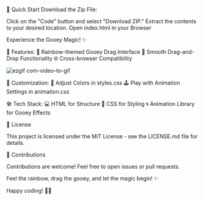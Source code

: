 🚀 Quick Start
Download the Zip File:

Click on the "Code" button and select "Download ZIP."
Extract the contents to your desired location.
Open index.html in your Browser

Experience the Gooey Magic! ✨

🌟 Features:
🎨 Rainbow-themed Gooey Drag Interface
🚀 Smooth Drag-and-Drop Functionality
🌐 Cross-browser Compatibility


![ezgif com-video-to-gif](https://github.com/elijahgummer/rainbow-gooey-drag-/assets/96103526/c2aec41d-eb7e-4e51-abd9-f09101f41696)

🎨 Customization:
🌈 Adjust Colors in styles.css
🕹️ Play with Animation Settings in animation.css

🛠️ Tech Stack:
💻 HTML for Structure
🎨 CSS for Styling
🌀 Animation Library for Gooey Effects

📄 License

This project is licensed under the MIT License - see the LICENSE.md file for details.

🤝 Contributions

Contributions are welcome! Feel free to open issues or pull requests.

Feel the rainbow, drag the gooey, and let the magic begin! ✨

Happy coding! 🌈🚀
